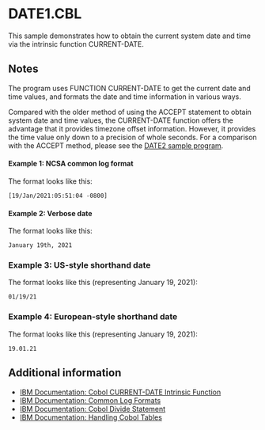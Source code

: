 # DATE1.CBL 

This sample demonstrates how to obtain the current system date and time via the intrinsic function CURRENT-DATE.

## Notes 

The program uses FUNCTION CURRENT-DATE to get the current date and time values, and formats the date and time information in various ways.  

Compared with the older method of using the ACCEPT statement to obtain system date and time values, the CURRENT-DATE function offers the advantage that it provides timezone offset information. However, it provides the time value only down to a precision of whole seconds. For a comparison with the ACCEPT method, please see the [DATE2 sample program](DATE2-notes.md).

#### Example 1: NCSA common log format 

The format looks like this: 

```
[19/Jan/2021:05:51:04 -0800]
``` 

#### Example 2: Verbose date 

The format looks like this: 

```
January 19th, 2021
```

### Example 3: US-style shorthand date 

The format looks like this (representing January 19, 2021): 

```
01/19/21
```

### Example 4: European-style shorthand date 

The format looks like this (representing January 19, 2021): 

```
19.01.21
```

## Additional information 

- [IBM Documentation: Cobol CURRENT-DATE Intrinsic Function](https://www.ibm.com/support/knowledgecenter/SSQ2R2_9.5.1/com.ibm.ent.cbl.zos.doc/PGandLR/ref/rlinfcur.html)
- [IBM Documentation: Common Log Formats](https://publib.boulder.ibm.com/tividd/td/ITWSA/ITWSA_info45/en_US/HTML/guide/c-logs.html#common)
- [IBM Documentation: Cobol Divide Statement](https://www.ibm.com/support/knowledgecenter/SS6SG3_4.2.0/com.ibm.entcobol.doc_4.2/PGandLR/ref/rlpsdivi.htm)
- [IBM Documentation: Handling Cobol Tables](https://www.ibm.com/support/knowledgecenter/en/SS6SG3_4.2.0/com.ibm.entcobol.doc_4.2/PGandLR/tasks/tptbl02.htm)

